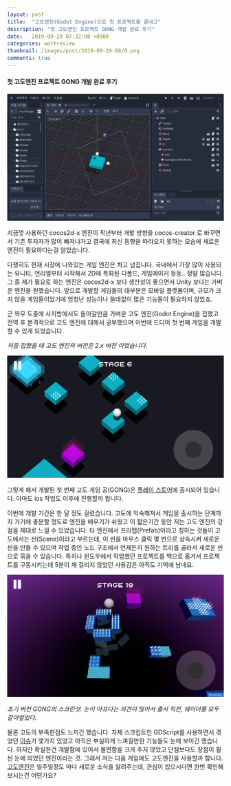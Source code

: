 ```yaml
---
layout: post
title:  "고도엔진(Godot Engine)으로 첫 프로젝트를 끝내고"
description: "첫 고도엔진 프로젝트 GONG 개발 완료 후기"
date:   2019-09-29 07:32:00 +0900
categories: workreview
thumbnail: /images/post/2019-09-29-00/0.png
comments: true
---
```


#### 첫 고도엔진 프로젝트 GONG 개발 완료 후기

!["Godot Engine"](/images/post/2019-09-29-00/0.png)

지금껏 사용하던 cocos2d-x 엔진이 작년부터 개발 방향을 cocos-creator 로 바꾸면서 기존 투자자가 많이 빠져나가고 결국에 최신 동향을 따라오지 못하는 모습에 새로운 엔진이 필요하다는걸 알았습니다.


다행히도 현재 시장에 나와있는 게임 엔진은 차고 넘칩니다. 국내에서 가장 많이 사용되는 유니티, 언리얼부터 시작해서 2D에 특화된 디폴드, 게임메이커 등등.. 정말 많습니다. 그 중 제가 필요로 하는 엔진은 cocos2d-x 보다 생산성이 좋으면서 Unity 보다는 가벼운 엔진을 원했습니다. 앞으로 개발할 게임들의 대부분은 모바일 플랫폼이며, 규모가 크지 않을 게임들이었기에 엄청난 성능이나 쓸데없이 많은 기능들이 필요하지 않았죠.

군 복무 도중에 사지방에서도 돌아갈만큼 가벼운 고도 엔진(Godot Engine)을 접했고 전역 후 본격적으로 고도 엔진에 대해서 공부했으며 이번에 드디어 첫 번째 게임을 개발할 수 있게 되었습니다.

_처음 접했을 때 고도 엔진의 버전은 2.x 버전 이었습니다._

!["GONG"](/images/post/2019-09-29-00/1.png)

그렇게 해서 개발된 첫 번째 고도 게임 공(GONG)은 [플레이 스토어](https://play.google.com/store/apps/details?id=com.davin.gong)에 출시되어 있습니다. 아마도 ios 작업도 이후에 진행할까 합니다. 

이번에 개발 기간은 한 달 정도 걸렸습니다. 고도에 익숙해져서 게임을 출시하는 단계까지 가기에 충분할 정도로 엔진을 배우기가 쉬웠고 이 짧은기간 동안 저는 고도 엔진의 강점을 제대로 느낄 수 있었습니다. 타 엔진에서 프리팹(Prefab)이라고 칭하는 것들이 고도에서는 씬(Scene)이라고 부르는데, 이 씬을 마우스 클릭 몇 번으로 상속시켜 새로운 씬을 만들 수 있으며 작업 중인 노드 구조에서 언제든지 원하는 트리를 골라서 새로운 씬으로 묶을 수 있습니다. 특히나 윈도우에서 작업했던 프로젝트를 맥으로 옮겨서 프로젝트를 구동시키는데 5분이 채 걸리지 않았던 사용감은 아직도 기억에 남네요.

!["GONG (초기 버전)"](/images/post/2019-09-29-00/2.png)

_초기 버전 GONG의 스크린샷. 눈이 아프다는 의견이 많아서 출시 직전, 쉐이더를 모두 갈아엎었다._

물론 고도의 부족한점도 느끼긴 했습니다. 자체 스크립트인 GDScript를 사용하면서 겪었던 [이슈](https://github.com/godotengine/godot/issues/32386)가 몇가지 있었고 아직은 부실하게 느껴질만한 기능들도 눈에 보이긴 했습니다. 하지만 확실한건 개발함에 있어서 불편함을 크게 주지 않았고 단점보다도 장점이 훨씬 눈에 띄었던 엔진이라는 것. 그래서 저는 다음 게임에도 고도엔진을 사용할까 합니다. [고도엔진](https://godotengine.org/)은 일주일정도 마다 새로운 소식을 알려주는데, 관심이 있으시다면 한번 확인해보시는건 어떤가요?